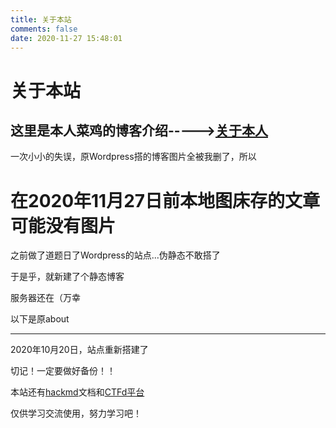 ```yaml
---
title: 关于本站
comments: false
date: 2020-11-27 15:48:01
---
```


# 关于本站

## 这里是本人菜鸡的博客介绍----->[关于本人](/about)

一次小小的失误，原Wordpress搭的博客图片全被我删了，所以

#  在2020年11月27日前本地图床存的文章可能没有图片 

之前做了道题日了Wordpress的站点...伪静态不敢搭了

于是乎，就新建了个静态博客

服务器还在（万幸

以下是原about

----

2020年10月20日，站点重新搭建了

切记！一定要做好备份！！

本站还有[hackmd](http://err0r.top:3000)文档和[CTFd平台](http://err0r.top:8000)



仅供学习交流使用，努力学习吧！